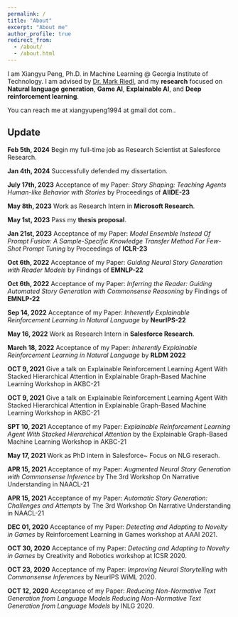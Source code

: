 ```yaml
---
permalink: /
title: "About"
excerpt: "About me"
author_profile: true
redirect_from: 
  - /about/
  - /about.html
---
```


I am Xiangyu Peng, Ph.D. in Machine Learning @ Georgia Institute of Technology. I am advised by [Dr. Mark Riedl](http://eilab.gatech.edu/), and my **research** focused on **Natural language generation**, **Game AI**, **Explainable AI**, and **Deep reinforcement learning**.


You can reach me at xiangyupeng1994 at gmail dot com.. 

## Update

**Feb 5th, 2024** Begin my full-time job as Research Scientist at Salesforce Research.

**Jan 4th, 2024** Successfully defended my dissertation.

**July 17th, 2023** Acceptance of my Paper: _Story Shaping: Teaching Agents Human-like Behavior with Stories_ by Proceedings of **AIIDE-23**

**May 8th, 2023** Work as Research Intern in **Microsoft Research**.

**May 1st, 2023** Pass my **thesis proposal**.

**Jan 21st, 2023** Acceptance of my Paper: _Model Ensemble Instead Of Prompt Fusion: A Sample-Specific Knowledge Transfer Method For Few-Shot Prompt Tuning_ by Proceedings of **ICLR-23**

**Oct 6th, 2022** Acceptance of my Paper: _Guiding Neural Story Generation with Reader Models_ by Findings of **EMNLP-22**

**Oct 6th, 2022** Acceptance of my Paper: _Inferring the Reader: Guiding Automated Story Generation with Commonsense Reasoning_ by Findings of **EMNLP-22**

**Sep 14, 2022** Acceptance of my Paper: _Inherently Explainable Reinforcement Learning in Natural Language_ by **NeurIPS-22**

**May 16, 2022** Work as Research Intern in **Salesforce Research**.

**March 18, 2022**  Acceptance of my Paper: _Inherently Explainable Reinforcement Learning in Natural Language_ by **RLDM 2022**

**OCT 9, 2021** Give a talk on Explainable Reinforcement Learning Agent With Stacked Hierarchical Attention in Explainable Graph-Based Machine Learning Workshop in AKBC-21

**OCT 9, 2021** Give a talk on Explainable Reinforcement Learning Agent With Stacked Hierarchical Attention in Explainable Graph-Based Machine Learning Workshop in AKBC-21

**SPT 10, 2021** Acceptance of my Paper: _Explainable Reinforcement Learning Agent With Stacked Hierarchical Attention_ by the Explainable Graph-Based Machine Learning Workshop in AKBC-21

**May 17, 2021** Work as PhD intern in Salesforce~ Focus on NLG reserach.

**APR 15, 2021** Acceptance of my Paper: _Augmented Neural Story Generation with Commonsense Inference_ by The 3rd Workshop On Narrative Understanding in NAACL-21

**APR 15, 2021** Acceptance of my Paper: _Automatic Story Generation: Challenges and Attempts_ by The 3rd Workshop On Narrative Understanding in NAACL-21

**DEC 01, 2020** Acceptance of my Paper: _Detecting and Adapting to Novelty in Games_ by Reinforcement Learning in Games workshop at AAAI 2021.

**OCT 30, 2020** Acceptance of my Paper: _Detecting and Adapting to Novelty in Games_ by Creativity and Robotics workshop at ICSR 2020.

**OCT 23, 2020** Acceptance of my Paper: _Improving Neural Storytelling with Commonsense Inferences_ by NeurIPS WiML 2020.

**OCT 12, 2020** Acceptance of my Paper: _Reducing Non-Normative Text Generation from Language Models Reducing Non-Normative Text Generation from Language Models_ by INLG 2020.
